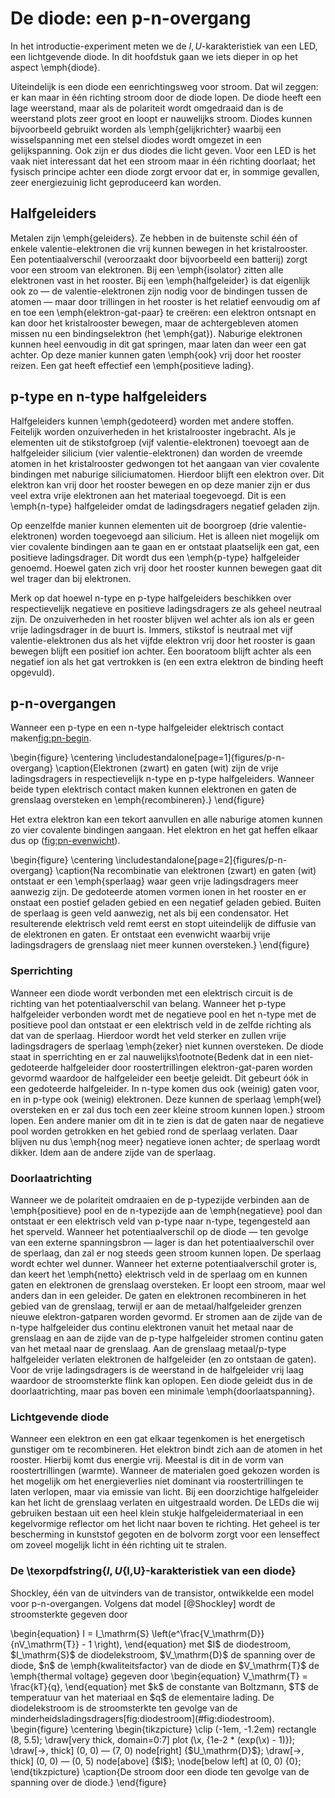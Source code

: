 # De diode: een p-n-overgang

In het introductie-experiment meten we de $I,U$-karakteristiek van een LED, een lichtgevende diode. In dit hoofdstuk gaan we iets dieper in op het aspect \emph{diode}.

Uiteindelijk is een diode een eenrichtingsweg voor stroom. Dat wil zeggen: er kan maar in één richting stroom door de diode lopen. De diode heeft een lage weerstand, maar als de polariteit wordt omgedraaid dan is de weerstand plots zeer groot en loopt er nauwelijks stroom. Diodes kunnen bijvoorbeeld gebruikt worden als \emph{gelijkrichter} waarbij een wisselspanning met een stelsel diodes wordt omgezet in een gelijkspanning. Ook zijn er dus diodes die licht geven. Voor een LED is het vaak niet interessant dat het een stroom maar in één richting doorlaat; het fysisch principe achter een diode zorgt ervoor dat er, in sommige gevallen, zeer energiezuinig licht geproduceerd kan worden.


## Halfgeleiders

Metalen zijn \emph{geleiders}. Ze hebben in de buitenste schil één of enkele valentie-elektronen die vrij kunnen bewegen in het kristalrooster. Een potentiaalverschil (veroorzaakt door bijvoorbeeld een batterij) zorgt voor een stroom van elektronen. Bij een \emph{isolator} zitten alle elektronen vast in het rooster. Bij een \emph{halfgeleider} is dat eigenlijk ook zo &mdash; de valentie-elektronen zijn nodig voor de bindingen tussen de atomen &mdash; maar door trillingen in het rooster is het relatief eenvoudig om af en toe een \emph{elektron-gat-paar} te creëren: een elektron ontsnapt en kan door het kristalrooster bewegen, maar de achtergebleven atomen missen nu een bindingselektron (het \emph{gat}). Naburige elektronen kunnen heel eenvoudig in dit gat springen, maar laten dan weer een gat achter. Op deze manier kunnen gaten \emph{ook} vrij door het rooster reizen. Een gat heeft effectief een \emph{positieve lading}.


## p-type en n-type halfgeleiders

Halfgeleiders kunnen \emph{gedoteerd} worden met andere stoffen. Feitelijk worden onzuiverheden in het kristalrooster ingebracht. Als je elementen uit de stikstofgroep (vijf valentie-elektronen) toevoegt aan de halfgeleider silicium (vier valentie-elektronen) dan worden de vreemde atomen in het kristalrooster gedwongen tot het aangaan van vier covalente bindingen met naburige siliciumatomen. Hierdoor blijft een elektron over. Dit elektron kan vrij door het rooster bewegen en op deze manier zijn er dus veel extra vrije elektronen aan het materiaal toegevoegd. Dit is een \emph{n-type} halfgeleider omdat de ladingsdragers negatief geladen zijn.

Op eenzelfde manier kunnen elementen uit de boorgroep (drie valentie-elektronen) worden toegevoegd aan silicium. Het is alleen niet mogelijk om vier covalente bindingen aan te gaan en er ontstaat plaatselijk een gat, een positieve ladingsdrager. Dit wordt dus een \emph{p-type} halfgeleider genoemd. Hoewel gaten zich vrij door het rooster kunnen bewegen gaat dit wel trager dan bij elektronen.

Merk op dat hoewel n-type en p-type halfgeleiders beschikken over respectievelijk negatieve en positieve ladingsdragers ze als geheel neutraal zijn. De onzuiverheden in het rooster blijven wel achter als ion als er geen vrije ladingsdrager in de buurt is. Immers, stikstof is neutraal met vijf valentie-elektronen dus als het vijfde elektron vrij door het rooster is gaan bewegen blijft een positief ion achter. Een booratoom blijft achter als een negatief ion als het gat vertrokken is (en een extra elektron de binding heeft opgevuld).


## p-n-overgangen

Wanneer een p-type en een n-type halfgeleider elektrisch contact maken[fig:pn-begin](#fig:pn-begin).

<div id="fig:pn-begin"></div>
\begin{figure}
  \centering
  \includestandalone[page=1]{figures/p-n-overgang}
  \caption{Elektronen (zwart) en gaten (wit) zijn de vrije ladingsdragers in respectievelijk n-type en p-type halfgeleiders. Wanneer beide typen elektrisch contact maken kunnen elektronen en gaten de grenslaag oversteken en \emph{recombineren}.}
\end{figure}

Het extra elektron kan een tekort aanvullen en alle naburige atomen kunnen zo vier covalente bindingen aangaan. Het elektron en het gat heffen elkaar dus op ([fig:pn-evenwicht](diodes.md#fig:pn-evenwicht)).

<div id="fig:pn-evenwicht"></div>
\begin{figure}
  \centering
  \includestandalone[page=2]{figures/p-n-overgang}
  \caption{Na recombinatie van elektronen (zwart) en gaten (wit) ontstaat er een \emph{sperlaag} waar geen vrije ladingsdragers meer aanwezig zijn. De gedoteerde atomen vormen ionen in het rooster en er onstaat een postief geladen gebied en een negatief geladen gebied. Buiten de sperlaag is geen veld aanwezig, net als bij een condensator. Het resulterende elektrisch veld remt eerst en stopt uiteindelijk de diffusie van de elektronen en gaten. Er ontstaat een evenwicht waarbij vrije ladingsdragers de grenslaag niet meer kunnen oversteken.}
\end{figure}


### Sperrichting

Wanneer een diode wordt verbonden met een elektrisch circuit is de richting van het potentiaalverschil van belang. Wanneer het p-type halfgeleider verbonden wordt met de negatieve pool en het n-type met de positieve pool dan ontstaat er een elektrisch veld in de zelfde richting als dat van de sperlaag. Hierdoor wordt het veld sterker en zullen vrije ladingsdragers de sperlaag \emph{zeker} niet kunnen oversteken. De diode staat in sperrichting en er zal nauwelijks\footnote{Bedenk dat in een niet-gedoteerde halfgeleider door roostertrillingen elektron-gat-paren worden gevormd waardoor de halfgeleider een beetje geleidt. Dit gebeurt óók in een gedoteerde halfgeleider. In n-type komen dus ook (weinig) gaten voor, en in p-type ook (weinig) elektronen. Deze kunnen de sperlaag \emph{wel} oversteken en er zal dus toch een zeer kleine stroom kunnen lopen.} stroom lopen. Een andere manier om dit in te zien is dat de gaten naar de negatieve pool worden getrokken en het gebied rond de sperlaag verlaten. Daar blijven nu dus \emph{nog meer} negatieve ionen achter; de sperlaag wordt dikker. Idem aan de andere zijde van de sperlaag.


### Doorlaatrichting

Wanneer we de polariteit omdraaien en de p-typezijde verbinden aan de \emph{positieve} pool en de n-typezijde aan de \emph{negatieve} pool dan ontstaat er een elektrisch veld van p-type naar n-type, tegengesteld aan het sperveld. Wanneer het potentiaalverschil op de diode &mdash; ten gevolge van een externe spanningsbron &mdash; lager is dan het potentiaalverschil over de sperlaag, dan zal er nog steeds geen stroom kunnen lopen. De sperlaag wordt echter wel dunner. Wanneer het externe potentiaalverschil groter is, dan keert het \emph{netto} elektrisch veld in de sperlaag om en kunnen gaten en elektronen de grenslaag oversteken. Er loopt een stroom, maar wel anders dan in een geleider. De gaten en elektronen recombineren in het gebied van de grenslaag, terwijl er aan de metaal/halfgeleider grenzen nieuwe elektron-gatparen worden gevormd. Er stromen aan de zijde van de n-type halfgeleider dus continu elektronen vanuit het metaal naar de grenslaag en aan de zijde van de p-type halfgeleider stromen continu gaten van het metaal naar de grenslaag. Aan de grenslaag metaal/p-type halfgeleider verlaten elektronen de halfgeleider (en zo ontstaan de gaten). Voor de vrije ladingsdragers is de weerstand in de halfgeleider vrij laag waardoor de stroomsterkte flink kan oplopen. Een diode geleidt dus in de doorlaatrichting, maar pas boven een minimale \emph{doorlaatspanning}.


### Lichtgevende diode

Wanneer een elektron en een gat elkaar tegenkomen is het energetisch gunstiger om te recombineren. Het elektron bindt zich aan de atomen in het rooster. Hierbij komt dus energie vrij. Meestal is dit in de vorm van roostertrillingen (warmte). Wanneer de materialen goed gekozen worden is het mogelijk om het energieverlies niet dominant via roostertrillingen te laten verlopen, maar via emissie van licht. Bij een doorzichtige halfgeleider kan het licht de grenslaag verlaten en uitgestraald worden. De LEDs die wij gebruiken bestaan uit een heel klein stukje halfgeleidermateriaal in een kegelvormige reflector om het licht naar boven te richting. Het geheel is ter bescherming in kunststof gegoten en de bolvorm zorgt voor een lenseffect om zoveel mogelijk licht in één richting uit te stralen.


### De \texorpdfstring{$I,U${I,U}-karakteristiek van een diode}

Shockley, één van de uitvinders van de transistor, ontwikkelde een model voor p-n-overgangen. Volgens dat model [@Shockley] wordt de stroomsterkte gegeven door

<div id="eq:Shockley"></div>
\begin{equation}
  I = I_\mathrm{S} \left(e^\frac{V_\mathrm{D}}{nV_\mathrm{T}} - 1 \right),
\end{equation}
met $I$ de diodestroom, $I_\mathrm{S}$ de diodelekstroom, $V_\mathrm{D}$ de spanning over de diode, $n$ de \emph{kwaliteitsfactor} van de diode en $V_\mathrm{T}$ de \emph{thermal voltage} gegeven door
\begin{equation}
  V_\mathrm{T} = \frac{kT}{q},
\end{equation}
met $k$ de constante van Boltzmann, $T$ de temperatuur van het materiaal en $q$ de elementaire lading. De diodelekstroom is de stroomsterkte ten gevolge van de minderheidsladingsdragers[fig:diodestroom](#fig:diodestroom).

<div id="fig:diodestroom"></div>
\begin{figure}
  \centering
  \begin{tikzpicture}
    \clip (-1em, -1.2em) rectangle (8, 5.5);
    \draw[very thick, domain=0:7] plot (\x, {1e-2 * (exp(\x) - 1)});
    \draw[->, thick] (0, 0) &mdash; (7, 0) node[right] {$U_\mathrm{D}$};
    \draw[->, thick] (0, 0) &mdash; (0, 5) node[above] {$I$};
    \node[below left] at (0, 0) {0};
  \end{tikzpicture}
  \caption{De stroom door een diode ten gevolge van de spanning over de diode.}
\end{figure}